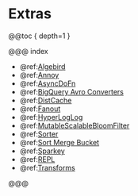 # Extras

@@toc { depth=1 }

@@@ index

* @ref:[Algebird](Algebird.md)
* @ref:[Annoy](Annoy.md)
* @ref:[AsyncDoFn](AsyncDoFn.md)
* @ref:[BigQuery Avro Converters](BigQueryAvro.md)
* @ref:[DistCache](DistCache.md)
* @ref:[Fanout](Fanout.md)
* @ref:[HyperLogLog](HyperLogLog.md)
* @ref:[MutableScalableBloomFilter](MutableScalableBloomFilter.md)
* @ref:[Sorter](Sorter.md)
* @ref:[Sort Merge Bucket](Sort-Merge-Bucket.md)
* @ref:[Sparkey](Sparkey.md)
* @ref:[REPL](Scio-REPL.md)
* @ref:[Transforms](Transforms.md)

@@@
